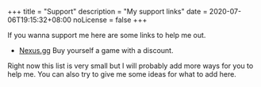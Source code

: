+++
title = "Support"
description = "My support links"
date = 2020-07-06T19:15:32+08:00
noLicense = false
+++

If you wanna support me here are some links to help me out.

- [Nexus.gg](https://www.nexus.gg/cronytips) Buy yourself a game with a discount.

Right now this list is very small but I will probably add more ways for you to help me. You can also try to give me some ideas for what to add here.
